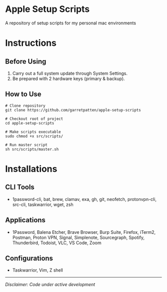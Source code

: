 # Apple Setup Scripts
A repository of setup scripts for my personal mac environments

# Instructions

## Before Using
1. Carry out a full system update through System Settings.
2. Be prepared with 2 hardware keys (primary & backup).

## How to Use
```
# Clone repository
git clone https://github.com/garretpatten/apple-setup-scripts

# Checkout root of project
cd apple-setup-scripts

# Make scripts executable
sudo chmod +x src/scripts/

# Run master script
sh src/scripts/master.sh
```

# Installations

## CLI Tools
- 1password-cli, bat, brew, clamav, exa, gh, git, neofetch, protonvpn-cli, src-cli, taskwarrior, wget, zsh

## Applications
- 1Password, Balena Etcher, Brave Browser, Burp Suite, Firefox, iTerm2, Postman, Proton VPN, Signal, Simplenote, Sourcegraph, Spotify, Thunderbird, Todoist, VLC, VS Code, Zoom

## Configurations
- Taskwarrior, Vim, Z shell

---

*Disclaimer: Code under active development*
